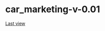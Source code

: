 # car_marketing-v-0.01
<a href="https://htmlpreview.github.io/?https://github.com/huseynt/car_marketing-v-0.01/blob/car_marketing_v0.02/car_marketing_site/index.html">Last view</a>
